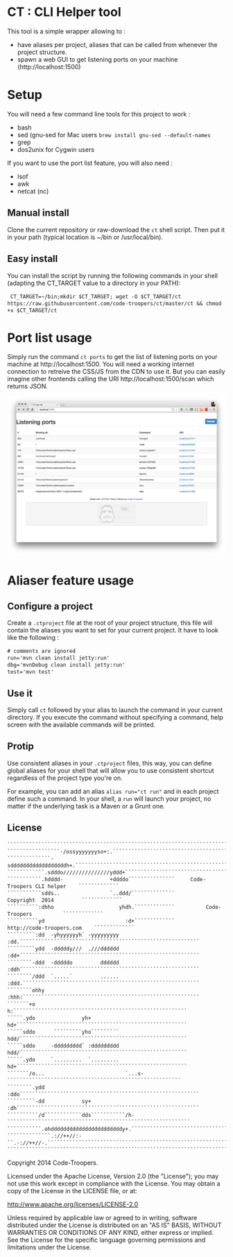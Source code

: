 CT : CLI Helper tool
==

This tool is a simple wrapper allowing to :

 * have aliases per project, aliases that can be called from whenever the project structure.
 * spawn a web GUI to get listening ports on your machine (http://localhost:1500)

Setup
==
You will need a few command line tools for this project to work :

 * bash
 * sed (gnu-sed for Mac users `brew install gnu-sed --default-names`
 * grep
 * dos2unix for Cygwin users

If you want to use the port list feature, you will also need :

 * lsof
 * awk
 * netcat (nc)

Manual install
---
Clone the current repository or raw-download the `ct` shell script. Then put it in your path (typical location is ~/bin or /usr/local/bin).

Easy install
---
You can install the script by running the following commands in your shell (adapting the CT_TARGET value to a directory in your PATH):

     CT_TARGET=~/bin;mkdir $CT_TARGET; wget -O $CT_TARGET/ct https://raw.githubusercontent.com/code-troopers/ct/master/ct && chmod +x $CT_TARGET/ct

Port list usage
===
Simply run the command `ct ports` to get the list of listening ports on your machine at http://localhost:1500.
You will need a working internet connection to retreive the CSS/JS from the CDN to use it.
But you can easily imagine other frontends calling the URI http://localhost:1500/scan which returns JSON.

![Port list example](images/listen.png)

Aliaser feature usage
===

Configure a project
--
Create a `.ctproject` file at the root of your project structure, this file will contain the aliases you want to set for your current project.
It have to look like the following :

    # comments are ignored
    run='mvn clean install jetty:run'
    dbg='mvnDebug clean install jetty:run'
    test='mvn test'

Use it
--
Simply call `ct` followed by your alias to launch the command in your current directory. If you execute the command without specifying a command, help screen with the available commands will be printed.

Protip
--
Use consistent aliases in your `.ctproject` files, this way, you can define global aliases for your shell that will allow you to use consistent shortcut regardless of the project type you're on.

For example, you can add an alias `alias run="ct run"` and in each project define such a command. In your shell, a `run` will launch your project, no matter if the underlying task is a Maven or a Grunt one.

License
--

    ````````````````````````````````````````````````````````````````````````````````````````````````````
    `````````````````-/ossyyyyyyyso+:.``````````````````````````````````````````````````````````````````
    ``````````````-sddddddddddddddddddh+.```````````````````````````````````````````````````````````````
    ````````````.sdddo///////////////yddd+``````````````````````````````````````````````````````````````
    ```````````.hdddd-               +ddddo```````````````     Code-Troopers CLI helper    `````````````
    ```````````sdds..                `..ddd/``````````````         Copyright  2014         `````````````
    ``````````:dhho                     yhdh.`````````````          Code-Troopers          `````````````
    ``````````yd                          :d+`````````````     http://code-troopers.com    `````````````
    `````````:dd  -yhyyyyyyh` -yyyyyyyyy  :dd.``````````````````````````````````````````````````````````
    `````````ydd  -dddddy///  .///dddddd  :dd+``````````````````````````````````````````````````````````
    ````````-ddd  -dddddo         dddddd  :ddh``````````````````````````````````````````````````````````
    ````````/ddd  `.....`         ......  :ddd.`````````````````````````````````````````````````````````
    ````````ohhy                          :hhh:`````````````````````````````````````````````````````````
    ```````+o                                 h:````````````````````````````````````````````````````````
    `````.ydo               yh+               hd+```````````````````````````````````````````````````````
    `````sddo      `````````yho`````````      hdd/``````````````````````````````````````````````````````
    `````sddo     -ddddddddd` :ddddddddd      hdd/``````````````````````````````````````````````````````
    `````.ydo     `.........  `.........      hd+```````````````````````````````````````````````````````
    ```````/o...                          `...s-````````````````````````````````````````````````````````
    ````````.ydd                          :ddo``````````````````````````````````````````````````````````
    `````````-dd            sy+           :dh```````````````````````````````````````````````````````````
    ``````````/d````````````dds```````````/h-```````````````````````````````````````````````````````````
    ```````````.ohdddddddddddddddddddddddy+.````````````````````````````````````````````````````````````
    ``````````````.://++//:-``.-://++//-.```````````````````````````````````````````````````````````````
    ````````````````````````````````````````````````````````````````````````````````````````````````````


Copyright 2014 Code-Troopers.

Licensed under the Apache License, Version 2.0 (the "License"); you may not use this work except in compliance with the License. You may obtain a copy of the License in the LICENSE file, or at:

http://www.apache.org/licenses/LICENSE-2.0

Unless required by applicable law or agreed to in writing, software distributed under the License is distributed on an "AS IS" BASIS, WITHOUT WARRANTIES OR CONDITIONS OF ANY KIND, either express or implied. See the License for the specific language governing permissions and limitations under the License.

